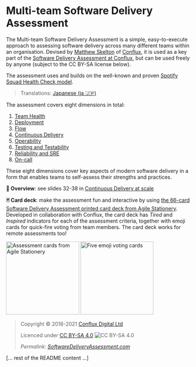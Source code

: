 # Multi-team Software Delivery Assessment

The Multi-team Software Delivery Assessment is a simple, easy-to-execute approach to assessing software delivery across many different teams within an organisation. Devised by [Matthew Skelton](https://github.com/matthewskelton) of [Conflux](https://confluxdigital.net/), it is used as a key part of the [Software Delivery Assessment at Conflux](https://confluxdigital.net/), but can be used freely by anyone (subject to the CC BY-SA license below).

The assessment uses and builds on the well-known and proven [Spotify Squad Health Check model](https://labs.spotify.com/2014/09/16/squad-health-check-model/). 

> Translations: [Japanese (ja 🇯🇵)](translations/ja/README.ja.md)

The assessment covers eight dimensions in total: 

1. [Team Health](team-health.md)
2. [Deployment](deployment.md)
3. [Flow](flow.md)
4. [Continuous Delivery](continuous-delivery.md)
5. [Operability](operability.md)
6. [Testing and Testability](testability.md)
7. [Reliability and SRE](reliability.md)
8. [On-call](on-call.md)

These eight dimensions cover key aspects of modern software delivery in a form that enables teams to self-assess their strengths and practices.

**🚀 Overview**: see slides 32-38 in [Continuous Delivery at scale](https://www.slideshare.net/matthewskelton/continuous-delivery-at-scale-matthew-skelton-nhs-digital-agile-cop-march-2019)

**🃏 Card deck**: make the assessment fun and interactive by using [the 66-card Software Delivery Assessment printed card deck from Agile Stationery](https://agilestationery.co.uk/pages/software-delivery-assessment). Developed in collaboration with Conflux, the card deck has _Tired_ and _Inspired_ indicators for each of the assessment criteria, together with emoji cards for quick-fire voting from team members. The card deck works for remote assessments too!

<img alt="Assessment cards from Agile Stationery" title="Assessment cards from Agile Stationery" src="images/Agile-Stationery-card-deck-MSDA.jpg" width="200" /> <img alt="Five emoji voting cards" title="Five emoji voting cards" src="images/SDA_Emojis_image2.png" width="200" /> 

> Copyright © 2018-2021 [Conflux Digital Ltd](https://confluxdigital.net/)
> 
> Licenced under [CC BY-SA 4.0](https://creativecommons.org/licenses/by-sa/4.0/) ![CC BY-SA 4.0](https://licensebuttons.net/l/by-sa/3.0/88x31.png)
>
> _Permalink: [SoftwareDeliveryAssessment.com](http://SoftwareDeliveryAssessment.com/)_

[... rest of the README content ...]
